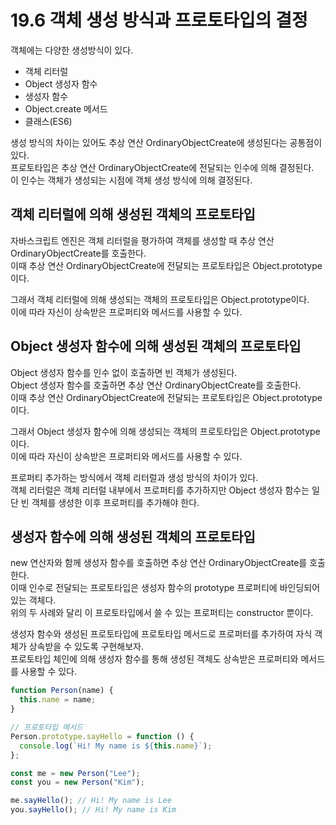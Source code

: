 # 19.6 객체 생성 방식과 프로토타입의 결정

객체에는 다양한 생성방식이 있다.

- 객체 리터럴
- Object 생성자 함수
- 생성자 함수
- Object.create 메서드
- 클래스(ES6)

생성 방식의 차이는 있어도 추상 연산 OrdinaryObjectCreate에 생성된다는 공통점이 있다.  
프로토타입은 추상 연산 OrdinaryObjectCreate에 전달되는 인수에 의해 결정된다.  
이 인수는 객체가 생성되는 시점에 객체 생성 방식에 의해 결정된다.

## 객체 리터럴에 의해 생성된 객체의 프로토타입

자바스크립트 엔진은 객체 리터럴을 평가하여 객체를 생성할 때 추상 연산 OrdinaryObjectCreate를 호출한다.  
이때 추상 연산 OrdinaryObjectCreate에 전달되는 프로토타입은 Object.prototype이다.

그래서 객체 리터럴에 의해 생성되는 객체의 프로토타입은 Object.prototype이다.  
이에 따라 자신이 상속받은 프로퍼티와 메서드를 사용할 수 있다.

## Object 생성자 함수에 의해 생성된 객체의 프로토타입

Object 생성자 함수를 인수 없이 호출하면 빈 객체가 생성된다.  
Object 생성자 함수를 호출하면 추상 연산 OrdinaryObjectCreate를 호출한다.  
이때 추상 연산 OrdinaryObjectCreate에 전달되는 프로토타입은 Object.prototype이다.

그래서 Object 생성자 함수에 의해 생성되는 객체의 프로토타입은 Object.prototype이다.  
이에 따라 자신이 상속받은 프로퍼티와 메서드를 사용할 수 있다.

프로퍼티 추가하는 방식에서 객체 리터럴과 생성 방식의 차이가 있다.  
객체 리터럴은 객체 리터럴 내부에서 프로퍼티를 추가하지만 Object 생성자 함수는 일단 빈 객체를 생성한 이후 프로퍼티를 추가해야 한다.

## 생성자 함수에 의해 생성된 객체의 프로토타입

new 연산자와 함께 생성자 함수를 호출하면 추상 연산 OrdinaryObjectCreate를 호출한다.  
이때 인수로 전달되는 프로토타입은 생성자 함수의 prototype 프로퍼티에 바인딩되어 있는 객체다.  
위의 두 사례와 달리 이 프로토타입에서 쓸 수 있는 프로퍼티는 constructor 뿐이다.

생성자 함수와 생성된 프로토타입에 프로토타입 메서드로 프로퍼터를 추가하여 자식 객체가 상속받을 수 있도록 구현해보자.  
프로토타입 체인에 의해 생성자 함수를 통해 생성된 객체도 상속받은 프로퍼티와 메서드를 사용할 수 있다.

```js
function Person(name) {
  this.name = name;
}

// 프로토타입 메서드
Person.prototype.sayHello = function () {
  console.log(`Hi! My name is ${this.name}`);
};

const me = new Person("Lee");
const you = new Person("Kim");

me.sayHello(); // Hi! My name is Lee
you.sayHello(); // Hi! My name is Kim
```
